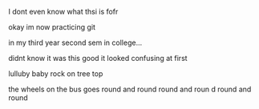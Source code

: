 I dont even know what thsi is fofr 

okay im now practicing git 

in my third year second sem in college...

didnt know it was this good it looked confusing at first 

lulluby baby rock on tree top

the wheels on the bus goes round and round round and roun d round and round
